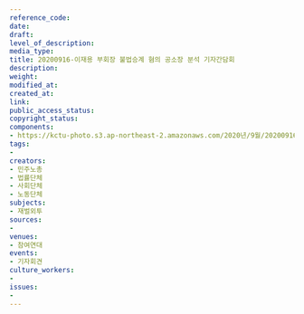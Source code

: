 ```yaml
---
reference_code: 
date: 
draft: 
level_of_description: 
media_type: 
title: 20200916-이재용 부회장 불법승계 혐의 공소장 분석 기자간담회
description: 
weight: 
modified_at: 
created_at: 
link: 
public_access_status: 
copyright_status: 
components:
- https://kctu-photo.s3.ap-northeast-2.amazonaws.com/2020년/9월/20200916-이재용+부회장+불법승계+혐의+공소장+분석+기자간담회/_PIG4763.JPG
tags:
- 
creators:
- 민주노총
- 법률단체
- 사회단체
- 노동단체
subjects:
- 재벌외투
sources:
- 
venues:
- 참여연대
events:
- 기자회견
culture_workers:
- 
issues:
- 
---
```

